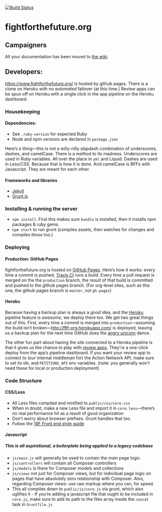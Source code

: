 [![Build Status](https://travis-ci.org/fightforthefuture/fightforthefuture.github.io.svg?branch=production)](https://travis-ci.org/fightforthefuture/fightforthefuture.github.io)

# fightforthefuture.org  

## Campaigners

All your documentation has been moved to [the wiki][00].

## Developers:

<https://www.fightforthefuture.org/> is hosted by github pages. There is a clone on Heroku with no _automated_ failover (at this time.) Review apps can be spun off on Heroku with a single click in the app pipeline on the Heroku dashboard.

### Housekeeping

#### Dependencies:

- See `.ruby-version` for expected Ruby
- Node and npm versions are declared in `package.json`

Here’s a thing—this is not a willy-nilly slapdash combination of underscores, dashes, and camelCase. There is a method to its madness. Underscores are used in Ruby variables. All over the place in `yml` and Liquid. Dashes are used in Less/CSS. Because that is how it is done. And camelCase is BFFs with Javascript. They are meant for each other.

#### Frameworks and libraries

- [Jekyll][03]
- [Grunt.js][04]

### Installing & running the server

- `npm install`. First this makes sure `bundle` is installed, then it installs npm packages & ruby gems.
- `npm start` to run grunt (compiles assets, then watches for changes and compiles those too.)

### Deploying

#### Production: GitHub Pages

fightforthefuture.org is hosted on [GitHub Pages][06]. Here’s how it works: every time a commit is pushed, [Travis CI][01] runs a build. Every time a pull request is merged on the the `production` branch, the result of that build is committed and pushed to the github pages branch. (For org-level sites, such as this one, the github pages branch is `master`, _not_ `gh-pages`)

#### Heroku

Because having a backup plan is always a good idea, and the [Heroku][05] pipeline feature is *awesome*, we deploy there too. We get two great things out of this. First, every time a commit is merged into `production`—assuming the build isn’t broken—<http://fftf-org.herokuapp.com/> is deployed, leaving us a backup plan for the next time GitHub does the [angry unicorn][05] dance.

The other fun part about having the site connected to a Heroku pipeline is that it gives us the chance to play with [review apps][07]. They're a one-click deploy from the app’s pipeline dashboard. If you want your review app to connect to (our internal middleman for) the Action Network API, make sure to set its `URL` and `PETITIONS_API` env variables. (note: you generally won’t need these for local or production deployment)

### Code Structure

#### CSS/Less

- All Less files compiled and minified to `public/css/core.css`
- When in doubt, make a new Less file and import it in `core.less`—there’s no real performance hit as a result of good organization
- Don’t worry about browser prefixes. Grunt handles that too.
- Follow the [18F Front end style guide][08]

#### Javascript

##### This is all aspirational, a boilerplate being applied to a legacy codebase

- `js/main.js` will generally be used to contain the main page logic.
- `js/controllers` will contain all Composer controllers
- `js/models` is there for Composer models and collections
- `js/views` not just for Composer views, but for individual page logic on pages that have absolutely zero relationship with Composer. Also, regarding Composer views: use raw markup where you can, for speed.
- This all compiles down to `public/js/core.js` via grunt, which also uglifies it - If you’re adding a javascript file that ought to be included in `core.js`, make sure to add its path to the files array inside the `concat` task in `Gruntfile.js`

[00]: https://github.com/fightforthefuture/fightforthefuture.github.io/wiki
[01]: https://travis-ci.org/fightforthefuture/fightforthefuture.github.io/
[02]: https://lyonbros.github.io/composer.js/
[03]: http://jekyllrb.com/docs/home/
[04]: http://gruntjs.com/getting-started
[05]: https://github.com/503.html
[06]: https://help.github.com/articles/user-organization-and-project-pages/#user--organization-pages
[07]: https://devcenter.heroku.com/articles/github-integration-review-apps
[08]: https://pages.18f.gov/frontend/
